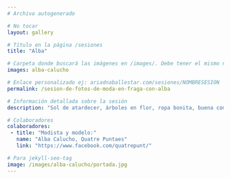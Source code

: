 ```yaml
---
# Archivo autogenerado

# No tocar
layout: gallery

# Título en la página /sesiones
title: "Alba"

# Carpeta donde buscará las imágenes en /images/. Debe tener el mismo nombre y sin espacios
images: alba-calucho

# Enlace personalizado ej: ariadnaballestar.com/sesiones/NOMBRESESION
permalink: /sesion-de-fotos-de-moda-en-fraga-con-alba

# Información detallada sobre la sesión
description: "Sol de atardecer, árboles en flor, ropa bonita, buena compañia y muchas risas, ¿qué mas se puede pedir? Alba es la modista y diseñadora de todos los vestidos y camisetas que podeis ver en las fotos. Me encargó que fuera la fotógrafa que los retratara y no puedo estar más contenta porque son preciosos. ¡Tiene un estudio muy bonito en fraga, si tenéis algun evento importante no dudéis en contar con ella en Quatre Puntaes!"

# Colaboradores
colaboradores:
 - title: "Modista y modelo:"
   name: "Alba Calucho, Quatre Puntaes"
   link: "https://www.facebook.com/quatrepunt/"

# Para jekyll-seo-tag
image: /images/alba-calucho/portada.jpg
---
```

